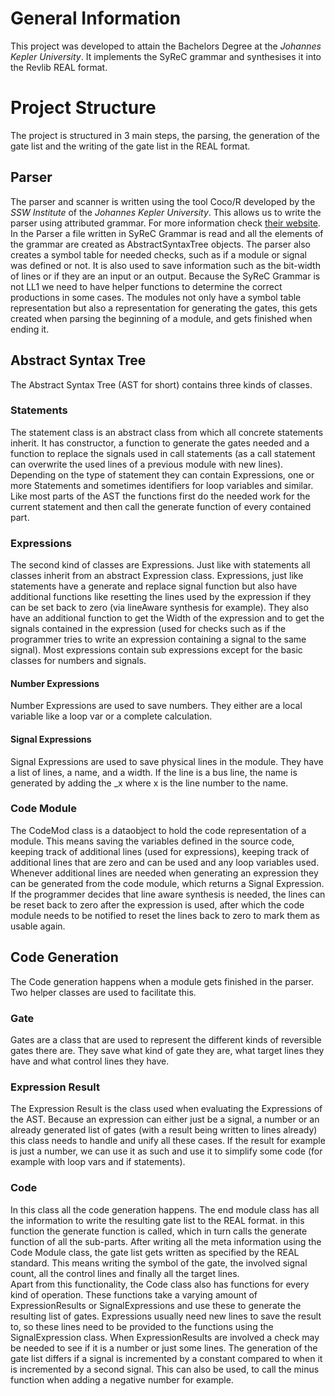 # General Information

This project was developed to attain the Bachelors Degree at the *Johannes Kepler University*. It implements the SyReC grammar and synthesises it into the Revlib REAL format.

# Project Structure
The project is structured in 3 main steps, the parsing, the generation of the gate list and the writing of the gate list in the REAL format.

## Parser
The parser and scanner is written using the tool Coco/R developed by the *SSW Institute* of the *Johannes Kepler University*. This allows us to write the parser using
attributed grammar. For more information check [their website](https://ssw.jku.at/Research/Projects/Coco/). 
In the Parser a file written in SyReC Grammar is read and all the elements of the grammar are created as AbstractSyntaxTree objects. The parser also creates a symbol table for
needed checks, such as if a module or signal was defined or not. It is also used to save information such as the bit-width of lines or if they are an input or an output.
Because the SyReC Grammar is not LL1 we need to have helper functions to determine the correct productions in some cases. The modules not only have a symbol table representation
but also a representation for generating the gates, this gets created when parsing the beginning of a module, and gets finished when ending it.

## Abstract Syntax Tree
The Abstract Syntax Tree (AST for short) contains three kinds of classes.
### Statements
The statement class is an abstract class from which all concrete statements inherit. It has constructor, a function to generate the gates needed and a function to replace
the signals used in call statements (as a call statement can overwrite the used lines of a previous module with new lines).
Depending on the type of statement they can contain Expressions, one or more Statements and sometimes identifiers for loop variables and similar.
Like most parts of the AST the functions first do the needed work for the current statement and then call the generate function of every contained part.

### Expressions
The second kind of classes are Expressions. Just like with statements all classes inherit from an abstract Expression class. Expressions, just like statements have a generate
and replace signal function but also have additional functions like resetting the lines used by the expression if they can be set back to zero (via lineAware synthesis for
example). They also have an additional function to get the Width of the expression and to get the signals contained in the expression (used for checks such as if the
programmer tries to write an expression containing a signal to the same signal). Most expressions contain sub expressions except for the basic classes for numbers and signals.

#### Number Expressions
Number Expressions are used to save numbers. They either are a local variable like a loop var or a complete calculation.

#### Signal Expressions
Signal Expressions are used to save physical lines in the module. They have a list of lines, a name, and a width. If the line is a bus line, the name is generated by adding
the _x where x is the line number to the name.

### Code Module
The CodeMod class is a dataobject to hold the code representation of a module. This means saving the variables defined in the source code, keeping track of additional lines (used for expressions), keeping track of additional lines that are zero and can be used and any loop variables used. Whenever additional lines are needed when generating
an expression they can be generated from the code module, which returns a Signal Expression. If the programmer decides that line aware synthesis is needed, the lines can be
reset back to zero after the expression is used, after which the code module needs to be notified to reset the lines back to zero to mark them as usable again.
## Code Generation
The Code generation happens when a module gets finished in the parser. Two helper classes are used to facilitate this.
### Gate
Gates are a class that are used to represent the different kinds of reversible gates there are. They save what kind of gate they are, what target lines they have and what
control lines they have.
### Expression Result
The Expression Result is the class used when evaluating the Expressions of the AST. Because an expression can either just be a signal, a number or an already generated list
of gates (with a result being written to lines already) this class needs to handle and unify all these cases. If the result for example is just a number, we can use it as
such and use it to simplify some code (for example with loop vars and if statements).
### Code
In this class all the code generation happens. The end module class has all the information to write the resulting gate list to the REAL format. in this function the 
generate function is called, which in turn calls the generate function of all the sub-parts. After writing all the meta information using the Code Module class, the
gate list gets written as specified by the REAL standard. This means writing the symbol of the gate, the involved signal count, all the control lines and finally
all the target lines.  
Apart from this functionality, the Code class also has functions for every kind of operation. These functions take a varying amount of ExpressionResults or SignalExpressions
and use these to generate the resulting list of gates. Expressions usually need new lines to save the result to, so these lines need to be provided to the functions using
the SignalExpression class. When ExpressionResults are involved a check may be needed to see if it is a number or just some lines. The generation of the gate list differs
if a signal is incremented by a constant compared to when it is incremented by a second signal. This can also be used, to call the minus function when adding a negative
number for example.
